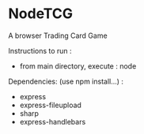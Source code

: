 # NodeTCG
A browser Trading Card Game

Instructions to run :
- from main directory, execute : node

Dependencies: (use npm install...) :
- express
- express-fileupload
- sharp
- express-handlebars


